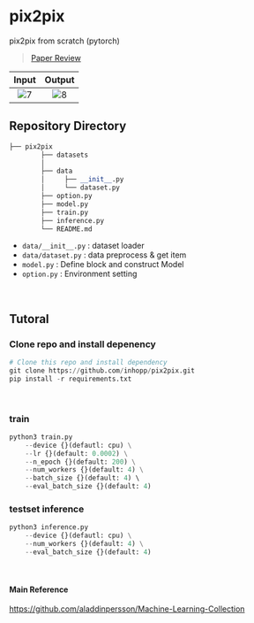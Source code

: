 # pix2pix
pix2pix from scratch (pytorch)

> [Paper Review](https://inhopp.github.io/paper/Paper17/)

| Input | Output |
|:-:|:-:|
| ![7](https://github.com/inhopp/inhopp/assets/96368476/e91d3f38-5d76-43c7-9041-52b65d31670f) | ![8](https://github.com/inhopp/inhopp/assets/96368476/8cd3580c-a9d4-49f8-8bad-574ed07d01d2) |

## Repository Directory 

``` python 
├── pix2pix
        ├── datasets
        │    
        ├── data
        │     ├── __init__.py
        │     └── dataset.py
        ├── option.py
        ├── model.py
        ├── train.py
        ├── inference.py
        └── README.md
```

- `data/__init__.py` : dataset loader
- `data/dataset.py` : data preprocess & get item
- `model.py` : Define block and construct Model
- `option.py` : Environment setting

<br>


## Tutoral

### Clone repo and install depenency

``` python
# Clone this repo and install dependency
git clone https://github.com/inhopp/pix2pix.git
pip install -r requirements.txt
```

<br>


### train
``` python
python3 train.py
    --device {}(defautl: cpu) \
    --lr {}(default: 0.0002) \
    --n_epoch {}(default: 200) \
    --num_workers {}(default: 4) \
    --batch_size {}(default: 4) \ 
    --eval_batch_size {}(default: 4)
```

### testset inference
``` python
python3 inference.py
    --device {}(defautl: cpu) \
    --num_workers {}(default: 4) \
    --eval_batch_size {}(default: 4)
```


<br>


#### Main Reference
https://github.com/aladdinpersson/Machine-Learning-Collection